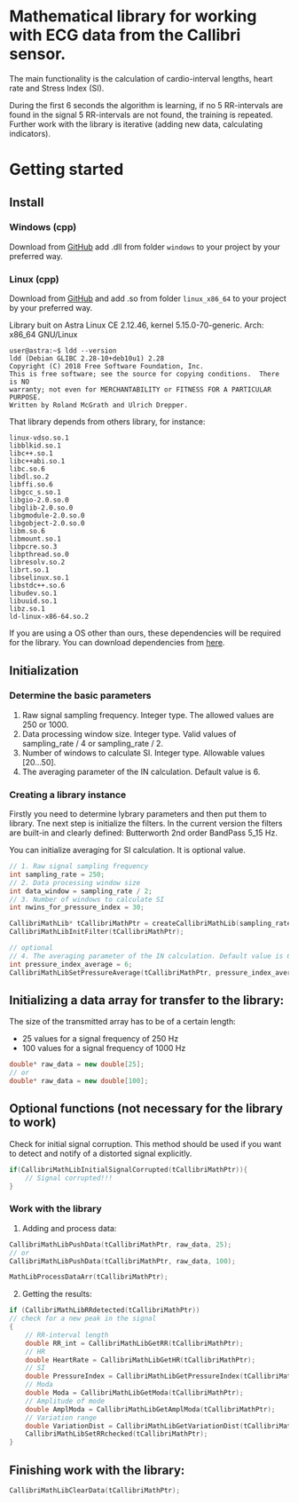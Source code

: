 # Mathematical library for working with ECG data from the Callibri sensor.
 
The main functionality is the calculation of cardio-interval lengths, heart rate and Stress Index (SI).

During the first 6 seconds the algorithm is learning, if no 5 RR-intervals are found in the signal 5 RR-intervals are not found, the training is repeated. Further work with the library is iterative (adding new data, calculating indicators).

# Getting started

## Install

### Windows (cpp)

Download from [GitHub](https://github.com/BrainbitLLC/callibri-ecg-cpp) add .dll from folder `windows` to your project by your preferred way.

### Linux (cpp)

Download from [GitHub](https://github.com/BrainbitLLC/callibri-ecg-cpp) and add .so from folder `linux_x86_64` to your project by your preferred way.

Library buit on Astra Linux CE 2.12.46, kernel 5.15.0-70-generic. Arch: x86_64 GNU/Linux

```
user@astra:~$ ldd --version
ldd (Debian GLIBC 2.28-10+deb10u1) 2.28
Copyright (C) 2018 Free Software Foundation, Inc.
This is free software; see the source for copying conditions.  There is NO
warranty; not even for MERCHANTABILITY or FITNESS FOR A PARTICULAR PURPOSE.
Written by Roland McGrath and Ulrich Drepper.
```

That library depends from others library, for instance:
```
linux-vdso.so.1
libblkid.so.1
libc++.so.1
libc++abi.so.1 
libc.so.6
libdl.so.2
libffi.so.6
libgcc_s.so.1
libgio-2.0.so.0
libglib-2.0.so.0
libgmodule-2.0.so.0
libgobject-2.0.so.0
libm.so.6
libmount.so.1
libpcre.so.3
libpthread.so.0
libresolv.so.2 
librt.so.1
libselinux.so.1
libstdc++.so.6
libudev.so.1
libuuid.so.1
libz.so.1
ld-linux-x86-64.so.2
```

If you are using a OS other than ours, these dependencies will be required for the library. You can download dependencies from [here](https://github.com/BrainbitLLC/linux_neurosdk2/tree/main/dependencies).

## Initialization
### Determine the basic parameters

1. Raw signal sampling frequency. Integer type. The allowed values are 250 or 1000.
2. Data processing window size. Integer type. Valid values of sampling_rate / 4 or sampling_rate / 2.
3. Number of windows to calculate SI. Integer type. Allowable values [20...50].
4. The averaging parameter of the IN calculation. Default value is 6.

### Creating a library instance
Firstly you need to determine lybrary parameters and then put them to library. Tne next step is initialize the filters. In the current version the filters are built-in and clearly defined: Butterworth 2nd order BandPass 5_15 Hz.

You can initialize averaging for SI calculation. It is optional value.

```cpp
// 1. Raw signal sampling frequency
int sampling_rate = 250;
// 2. Data processing window size
int data_window = sampling_rate / 2;
// 3. Number of windows to calculate SI
int nwins_for_pressure_index = 30;

CallibriMathLib* tCallibriMathPtr = createCallibriMathLib(sampling_rate, data_window, nwins_for_pressure_index);
CallibriMathLibInitFilter(tCallibriMathPtr);

// optional
// 4. The averaging parameter of the IN calculation. Default value is 6.
int pressure_index_average = 6;
CallibriMathLibSetPressureAverage(tCallibriMathPtr, pressure_index_average);
```

## Initializing a data array for transfer to the library:
The size of the transmitted array has to be of a certain length:
- 25 values for a signal frequency of 250 Hz 
- 100 values for a signal frequency of 1000 Hz

```cpp
double* raw_data = new double[25];
// or
double* raw_data = new double[100];
```

## Optional functions (not necessary for the library to work)
Check for initial signal corruption. This method should be used if you want to detect and notify of a distorted signal explicitly. 

```cpp
if(CallibriMathLibInitialSignalCorrupted(tCallibriMathPtr)){
    // Signal corrupted!!!
}
```
### Work with the library
1. Adding and process data:

```cpp
CallibriMathLibPushData(tCallibriMathPtr, raw_data, 25);
// or
CallibriMathLibPushData(tCallibriMathPtr, raw_data, 100);

MathLibProcessDataArr(tCallibriMathPtr); 
```
2. Getting the results:
```cpp
if (CallibriMathLibRRdetected(tCallibriMathPtr))
// check for a new peak in the signal
{               
    // RR-interval length
    double RR_int = CallibriMathLibGetRR(tCallibriMathPtr);
    // HR     
    double HeartRate = CallibriMathLibGetHR(tCallibriMathPtr);
    // SI
    double PressureIndex = CallibriMathLibGetPressureIndex(tCallibriMathPtr);
    // Moda
    double Moda = CallibriMathLibGetModa(tCallibriMathPtr);
    // Amplitude of mode
    double AmplModa = CallibriMathLibGetAmplModa(tCallibriMathPtr);
    // Variation range
    double VariationDist = CallibriMathLibGetVariationDist(tCallibriMathPtr);
    CallibriMathLibSetRRchecked(tCallibriMathPtr);		
}
```
## Finishing work with the library:
```cpp
CallibriMathLibClearData(tCallibriMathPtr);
```